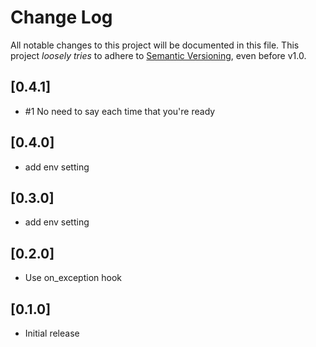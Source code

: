 # Change Log

All notable changes to this project will be documented in this file.
This project *loosely tries* to adhere to [Semantic Versioning](http://semver.org/), even before v1.0.

## [0.4.1]
- #1 No need to say each time that you're ready

## [0.4.0]
- add env setting

## [0.3.0]
- add env setting

## [0.2.0]
- Use on_exception hook

## [0.1.0]
- Initial release

